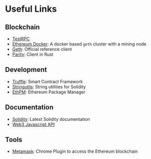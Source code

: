 # Useful Links

## Blockchain
 - [TestRPC](https://github.com/ethereumjs/testrpc)
 - [Ethereum Docker](https://github.com/froid1911/ethereum-docker): A docker based `geth` cluster with a mining node
 - [Geth](https://github.com/ethereum/go-ethereum): Official reference client
 - [Parity](https://parity.io/parity.html): Client in Rust

## Development
 - [Truffle](http://truffleframework.com/): Smart Contract Framework
 - [Stringutils](https://github.com/Arachnid/solidity-stringutils): String utilities for Solidity
 - [EthPM](https://www.ethpm.com/): Ethereum Package Manager

## Documentation
 - [Solidity](http://solidity.readthedocs.io/en/develop/index.html): Latest Solidity documentation
 - [Web3 Javascript API](https://github.com/ethereum/wiki/wiki/JavaScript-API)

## Tools
 - [Metamask](https://metamask.io/): Chrome Plugin to access the Ethereum blockchain
